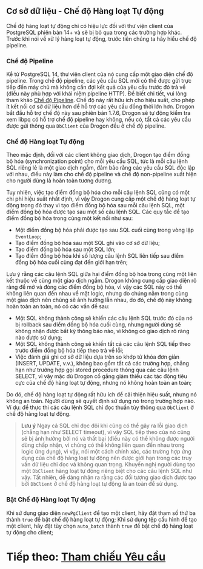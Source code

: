 ## Cơ sở dữ liệu - Chế độ Hàng loạt Tự động

Chế độ hàng loạt tự động chỉ có hiệu lực đối với thư viện client của PostgreSQL phiên bản 14+ và sẽ bị bỏ qua trong các trường hợp khác. Trước khi nói về xử lý hàng loạt tự động, trước tiên chúng ta hãy hiểu chế độ pipeline.

### Chế độ Pipeline

Kể từ PostgreSQL 14, thư viện client của nó cung cấp một giao diện chế độ pipeline. Trong chế độ pipeline, các yêu cầu SQL mới có thể được gửi trực tiếp đến máy chủ mà không cần đợi kết quả của yêu cầu trước đó trả về (điều này phù hợp với khái niệm pipeline HTTP). Để biết chi tiết, vui lòng tham khảo [Chế độ Pipeline](https://www.postgresql.org/docs/current/libpq-pipeline-mode.html). Chế độ này rất hữu ích cho hiệu suất, cho phép ít kết nối cơ sở dữ liệu hơn để hỗ trợ các yêu cầu đồng thời lớn hơn.
Drogon bắt đầu hỗ trợ chế độ này sau phiên bản 1.7.6, Drogon sẽ tự động kiểm tra xem libpq có hỗ trợ chế độ pipeline hay không, nếu có, tất cả các yêu cầu được gửi thông qua `DbClient` của Drogon đều ở chế độ pipeline.

### Chế độ Hàng loạt Tự động

Theo mặc định, đối với các client không giao dịch, Drogon tạo điểm đồng bộ hóa (synchronization point) cho mỗi yêu cầu SQL, tức là mỗi câu lệnh SQL riêng lẻ là một giao dịch ngầm, đảm bảo rằng các yêu cầu SQL độc lập với nhau, điều này làm cho chế độ pipeline và chế độ non-pipeline xuất hiện cho người dùng là hoàn toàn tương đương.

Tuy nhiên, việc tạo điểm đồng bộ hóa cho mỗi câu lệnh SQL cũng có một chi phí hiệu suất nhất định, vì vậy Drogon cung cấp một chế độ hàng loạt tự động trong đó thay vì tạo điểm đồng bộ hóa sau mỗi câu lệnh SQL, một điểm đồng bộ hóa được tạo sau một số câu lệnh SQL. Các quy tắc để tạo điểm đồng bộ hóa trong cùng một kết nối như sau:

- Một điểm đồng bộ hóa phải được tạo sau SQL cuối cùng trong vòng lặp `EventLoop`;
- Tạo điểm đồng bộ hóa sau một SQL ghi vào cơ sở dữ liệu;
- Tạo điểm đồng bộ hóa sau một SQL lớn;
- Tạo điểm đồng bộ hóa khi số lượng câu lệnh SQL liên tiếp sau điểm đồng bộ hóa cuối cùng đạt đến giới hạn trên;

Lưu ý rằng các câu lệnh SQL giữa hai điểm đồng bộ hóa trong cùng một liên kết thuộc về cùng một giao dịch ngầm. Drogon không cung cấp giao diện rõ ràng để mở và đóng các điểm đồng bộ hóa, vì vậy các SQL này có thể không liên quan đến nhau về mặt logic, nhưng do chúng nằm trong cùng một giao dịch nên chúng sẽ ảnh hưởng lẫn nhau, do đó, chế độ này không hoàn toàn an toàn, nó có các vấn đề sau:

- Một SQL không thành công sẽ khiến các câu lệnh SQL trước đó của nó bị rollback sau điểm đồng bộ hóa cuối cùng, nhưng người dùng sẽ không nhận được bất kỳ thông báo nào, vì không có giao dịch rõ ràng nào được sử dụng;
- Một SQL không thành công sẽ khiến tất cả các câu lệnh SQL tiếp theo trước điểm đồng bộ hóa tiếp theo trả về lỗi;
- Việc đánh giá ghi cơ sở dữ liệu dựa trên so khớp từ khóa đơn giản (INSERT, UPDATE, v.v.), không bao gồm tất cả các trường hợp, chẳng hạn như trường hợp gọi stored procedure thông qua các câu lệnh SELECT, vì vậy mặc dù Drogon cố gắng giảm thiểu các tác động tiêu cực của chế độ hàng loạt tự động, nhưng nó không hoàn toàn an toàn;

Do đó, chế độ hàng loạt tự động rất hữu ích để cải thiện hiệu suất, nhưng nó không an toàn. Người dùng sẽ quyết định sử dụng nó trong trường hợp nào. Ví dụ: để thực thi các câu lệnh SQL chỉ đọc thuần túy thông qua `DbClient` ở chế độ hàng loạt tự động.

> **Lưu ý** Ngay cả SQL chỉ đọc đôi khi cũng có thể gây ra lỗi giao dịch (chẳng hạn như SELECT timeout), vì vậy SQL tiếp theo của nó cũng sẽ bị ảnh hưởng bởi nó và thất bại (điều này có thể không được người dùng chấp nhận, vì chúng có thể không liên quan đến nhau trong logic ứng dụng), vì vậy, nói một cách chính xác, các trường hợp ứng dụng của chế độ hàng loạt tự động nên được giới hạn trong các truy vấn dữ liệu chỉ đọc và không quan trọng. Khuyến nghị người dùng tạo một `DbClient` hàng loạt tự động riêng biệt cho các câu lệnh SQL như vậy. Tất nhiên, dễ dàng nhận ra rằng các đối tượng giao dịch được tạo bởi `DbClient` ở chế độ hàng loạt tự động là an toàn để sử dụng.

### Bật Chế độ Hàng loạt Tự động

Khi sử dụng giao diện `newPgClient` để tạo một client, hãy đặt tham số thứ ba thành `true` để bật chế độ hàng loạt tự động;
Khi sử dụng tệp cấu hình để tạo một client, hãy đặt tùy chọn `auto_batch` thành `true` để bật chế độ hàng loạt tự động cho client;


# Tiếp theo: [Tham chiếu Yêu cầu](VI-09-0-References-request)



